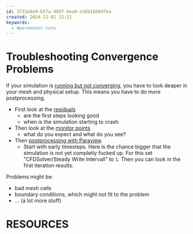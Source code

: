```yaml
---
id: 3f31e8e9-b57a-4607-bea0-e16b1b66d7ea
created: 2024-12-01 12:21
keywords: 
  - #permanent-note
---
```



Troubleshooting Convergence Problems
======================================================================

If your simulation is [running but not converging](../cfd-steps/solve-cfd-case.md#convergence), you have to look deaper in your mesh and physical setup. 
This means you have to do more postprocessing. 

* First look at the [residuals](../cfd-steps/postprocessing/residuals.md)  
    * are the first steps looking good
    * when is the simulation starting to crash
* Then look at the [monitor points](../cfd-steps/postprocessing/monitor-points.md)
    * what do you expect and what do you see? 
* Then [postprocessing with Paraview](../cfd-steps/postprocessing/3d-data-with-paraview.md). 
    * Start with early timesteps. Here is the chance bigger that the simulation is not yet completly fucked up. 
      For this set "CFDSolver/Steady Write Intervall" to `1`. Then you can look in the first iteration results. 


Problems might be: 
* bad mesh cells
* boundary conditions, which might not fit to the problem
* ... (a lot more stuff)




RESOURCES
======================================================================
